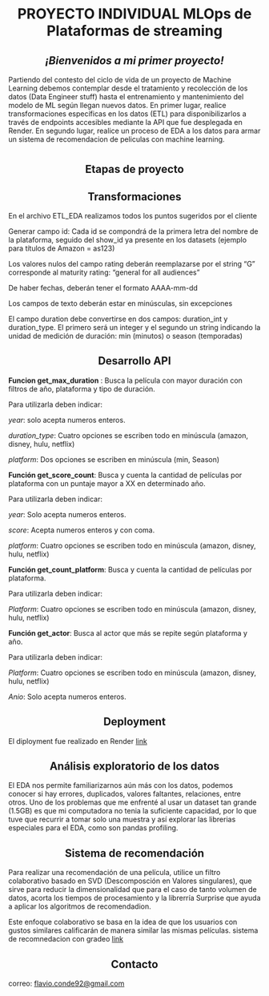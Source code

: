 # <h1 align="center"> **PROYECTO INDIVIDUAL MLOps de Plataformas de streaming**


### <h2 align="center"> *¡Bienvenidos a mi primer proyecto!* 
Partiendo del contesto del ciclo de vida de un proyecto de Machine Learning debemos contemplar desde el tratamiento y recolección de los datos (Data Engineer stuff) hasta el entrenamiento y mantenimiento del modelo de ML según llegan nuevos datos.
En primer lugar, realice transformaciones específicas en los datos (ETL) para disponibilizarlos a través de endpoints accesibles mediante la API que fue desplegada en Render.
En segundo lugar, realice un proceso de EDA a los datos para armar un sistema de recomendacion de peliculas con machine learning.


# <h2 align="center"> **Etapas de proyecto**

## <h2 align="center"> Transformaciones
En el archivo ETL_EDA realizamos todos los puntos sugeridos por el cliente

Generar campo id: Cada id se compondrá de la primera letra del nombre de la plataforma, seguido del show_id ya presente en los datasets (ejemplo para títulos de Amazon = as123)

Los valores nulos del campo rating deberán reemplazarse por el string “G” corresponde al maturity rating: “general for all audiences”

De haber fechas, deberán tener el formato AAAA-mm-dd

Los campos de texto deberán estar en minúsculas, sin excepciones

El campo duration debe convertirse en dos campos: duration_int y duration_type. El primero será un integer y el segundo un string indicando la unidad de medición de duración: min (minutos) o season (temporadas)

## <h2 align="center"> Desarrollo API

**Funcion get_max_duration** : Busca la película con mayor duración con filtros de año, plataforma y tipo de duración. 

Para utilizarla deben indicar: 

*year*: solo acepta numeros enteros.

*duration_type*: Cuatro opciones se escriben todo en minúscula (amazon, disney, hulu, netflix)

*platform*: Dos opciones se escriben en minúscula (min, Season)


**Función get_score_count**: Busca y cuenta la cantidad de películas por plataforma con un puntaje mayor a XX en determinado año.

Para utilizarla deben indicar: 

*year*: Solo acepta numeros enteros.

*score*: Acepta numeros enteros y con coma.

*platform*: Cuatro opciones se escriben todo en minúscula (amazon, disney, hulu, netflix)

**Función get_count_platform**: Busca y cuenta la cantidad de películas por plataforma. 

Para utilizarla deben indicar: 

*Platform*: Cuatro opciones se escriben todo en minúscula (amazon, disney, hulu, netflix)


**Función get_actor**: Busca al actor que más se repite según plataforma y año. 

Para utilizarla deben indicar: 

*Platform*: Cuatro opciones se escriben todo en minúscula (amazon, disney, hulu, netflix)

*Anio*: Solo acepta numeros enteros.

## <h2 align="center"> Deployment

El diployment fue realizado en Render [link](https://piindividual.onrender.com/docs)

## <h2 align="center"> Análisis exploratorio de los datos
El EDA nos permite familiarizarnos aún más con los datos, podemos conocer si hay errores, duplicados, valores faltantes, relaciones, entre otros. Uno de los problemas que me enfrenté al usar un dataset tan grande (1.5GB) es que mi computadora no tenia la suficiente capacidad, por lo que tuve que recurrir a tomar solo una muestra y así explorar las librerias especiales para el EDA, como son pandas profiling.
## <h2 align="center"> Sistema de recomendación
Para realizar una recomendación de una película, utilice un filtro colaborativo basado en SVD (Descomposción en Valores singulares), que sirve para reducir la dimensionalidad que para el caso de tanto volumen de datos, acorta los tiempos de procesamiento y la librerría Surprise que ayuda a aplicar los algoritmos de recomendadion.

Este enfoque colaborativo se basa en la idea de que los usuarios con gustos similares calificarán de manera similar las mismas películas.
sistema de recomnedacion con gradeo [link](http://127.0.0.1:7860/)
## <h2 align="center"> 


## <h2 align="center"> Contacto
correo: flavio.conde92@gmail.com
